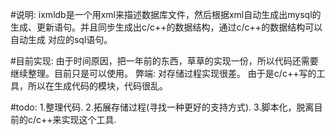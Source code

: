 #说明:
  ixmldb是一个用xml来描述数据库文件，然后根据xml自动生成出mysql的生成、更新语句。并且同步生成出c/c++的数据结构，通过c/c++的数据结构可以 自动生成 对应的sql语句。

#目前实现:
  由于时间原因，把一年前的东西，草草的实现一份，所以代码还需要继续整理。目前只是可以使用。
  弊端:
    对存储过程实现很差。
    由于是c/c++写的工具，所以在生成代码的模块，代码很乱。
  
#todo:
  1.整理代码.
  2.拓展存储过程(寻找一种更好的支持方式).
  3.脚本化，脱离目前的c/c++来实现这个工具.
